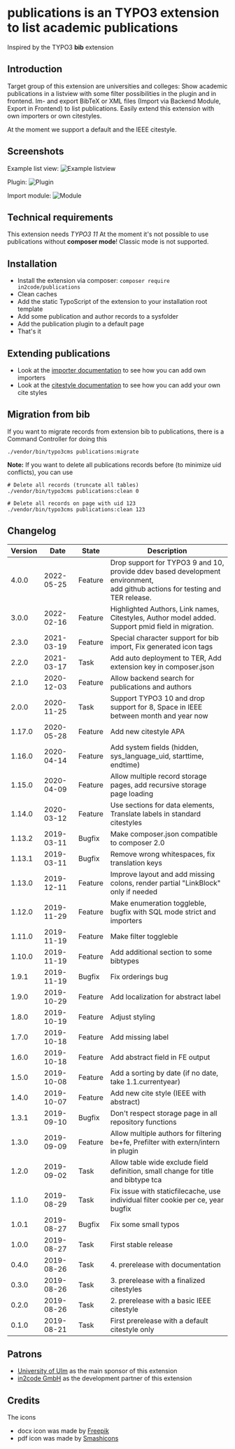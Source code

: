 # publications is an TYPO3 extension to list academic publications

Inspired by the TYPO3 **bib** extension



## Introduction

Target group of this extension are universities and colleges:
Show academic publications in a listview with some filter possibilities in the plugin and in frontend.
Im- and export BibTeX or XML files (Import via Backend Module, Export in Frontend) to list publications.
Easily extend this extension with own importers or own citestyles.

At the moment we support a default and the IEEE citestyle.



## Screenshots

Example list view:
![Example listview](Documentation/Images/screenshot_frontend_listview.png "Listview")

Plugin:
![Plugin](Documentation/Images/screenshot_backend_plugin.png "Plugin")

Import module:
![Module](Documentation/Images/screenshot_backend_module.png "Module")



## Technical requirements

This extension needs *TYPO3 11*
At the moment it's not possible to use publications without **composer mode**! Classic mode is not supported.



## Installation

* Install the extension via composer: `composer require in2code/publications`
* Clean caches
* Add the static TypoScript of the extension to your installation root template
* Add some publication and author records to a sysfolder
* Add the publication plugin to a default page
* That's it



## Extending publications

* Look at the [importer documentation](Documentation/Importer.md) to see how you can add own importers
* Look at the [citestyle documentation](Documentation/Citestyles.md) to see how you can add your own cite styles



## Migration from bib

If you want to migrate records from extension bib to publications, there is a Command Controller for doing this

```
./vendor/bin/typo3cms publications:migrate
```

**Note:** If you want to delete all publications records before (to minimize uid conflicts), you can use

```
# Delete all records (truncate all tables)
./vendor/bin/typo3cms publications:clean 0

# Delete all records on page with uid 123
./vendor/bin/typo3cms publications:clean 123
```



## Changelog

| Version | Date       | State      | Description                                                                                                                       |
|---------|------------| ---------- |-----------------------------------------------------------------------------------------------------------------------------------|
| 4.0.0   | 2022-05-25 | Feature    | Drop support for TYPO3 9 and 10, provide ddev based development environment, <br/>add github actions for testing and TER release. |
| 3.0.0   | 2022-02-16 | Feature    | Highlighted Authors, Link names, Citestyles, Author model added. Support pmid field in migration.                                 |
| 2.3.0   | 2021-03-19 | Feature    | Special character support for bib import, Fix generated icon tags                                                                 |
| 2.2.0   | 2021-03-17 | Task       | Add auto deployment to TER, Add extension key in composer.json                                                                    |
| 2.1.0   | 2020-12-03 | Feature    | Allow backend search for publications and authors                                                                                 |
| 2.0.0   | 2020-11-25 | Task       | Support TYPO3 10 and drop support for 8, Space in IEEE between month and year now                                                 |
| 1.17.0  | 2020-05-28 | Feature    | Add new citestyle APA                                                                                                             |
| 1.16.0  | 2020-04-14 | Feature    | Add system fields (hidden, sys_language_uid, starttime, endtime)                                                                  |
| 1.15.0  | 2020-04-09 | Feature    | Allow multiple record storage pages, add recursive storage page loading                                                           |
| 1.14.0  | 2020-03-12 | Feature    | Use sections for data elements, Translate labels in standard citestyles                                                           |
| 1.13.2  | 2019-03-11 | Bugfix     | Make composer.json compatible to composer 2.0                                                                                     |
| 1.13.1  | 2019-03-11 | Bugfix     | Remove wrong whitespaces, fix translation keys                                                                                    |
| 1.13.0  | 2019-12-11 | Feature    | Improve layout and add missing colons, render partial "LinkBlock" only if needed                                                  |
| 1.12.0  | 2019-11-29 | Feature    | Make enumeration toggleble, bugfix with SQL mode strict and importers                                                             |
| 1.11.0  | 2019-11-19 | Feature    | Make filter toggleble                                                                                                             |
| 1.10.0  | 2019-11-19 | Feature    | Add additional section to some bibtypes                                                                                           |
| 1.9.1   | 2019-11-19 | Bugfix     | Fix orderings bug                                                                                                                 |
| 1.9.0   | 2019-10-29 | Feature    | Add localization for abstract label                                                                                               |
| 1.8.0   | 2019-10-19 | Feature    | Adjust styling                                                                                                                    |
| 1.7.0   | 2019-10-18 | Feature    | Add missing label                                                                                                                 |
| 1.6.0   | 2019-10-18 | Feature    | Add abstract field in FE output                                                                                                   |
| 1.5.0   | 2019-10-08 | Feature    | Add a sorting by date (if no date, take 1.1.currentyear)                                                                          |
| 1.4.0   | 2019-10-07 | Feature    | Add new cite style (IEEE with abstract)                                                                                           |
| 1.3.1   | 2019-09-10 | Bugfix     | Don't respect storage page in all repository functions                                                                            |
| 1.3.0   | 2019-09-09 | Feature    | Allow multiple authors for filtering be+fe, Prefilter with extern/intern in plugin                                                |
| 1.2.0   | 2019-09-02 | Task       | Allow table wide exclude field definition, small change for title and bibtype tca                                                 |
| 1.1.0   | 2019-08-29 | Task       | Fix issue with staticfilecache, use individual filter cookie per ce, year bugfix                                                  |
| 1.0.1   | 2019-08-27 | Bugfix     | Fix some small typos                                                                                                              |
| 1.0.0   | 2019-08-27 | Task       | First stable release                                                                                                              |
| 0.4.0   | 2019-08-26 | Task       | 4. prerelease with documentation                                                                                                  |
| 0.3.0   | 2019-08-26 | Task       | 3. prerelease with a finalized citestyles                                                                                         |
| 0.2.0   | 2019-08-26 | Task       | 2. prerelease with a basic IEEE citestyle                                                                                         |
| 0.1.0   | 2019-08-21 | Task       | First prerelease with a default citestyle only                                                                                    |



## Patrons

* <a href="https://www.uni-ulm.de" target="_blank">University of Ulm</a> as the main sponsor of this extension
* <a href="https://www.in2code.de" target="_blank" title="Wir leben TYPO3">in2code GmbH</a> as the development partner of this extension


## Credits

The icons
* docx icon was made by <a href="https://www.flaticon.com/authors/freepik" title="Freepik">Freepik</a>
* pdf icon was  made by <a href="https://www.flaticon.com/authors/smashicons" title="Smashicons">Smashicons</a>
